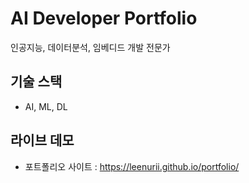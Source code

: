 # AI Developer Portfolio

인공지능, 데이터분석, 임베디드 개발 전문가

## 기술 스택
- AI, ML, DL

## 라이브 데모
- 포트폴리오 사이트 :  https://leenurii.github.io/portfolio/
